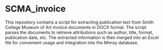 # SCMA_invoice
This repository contains a script for extracting publication text from Smith College Museum of Art invoice documents in DOCX format. The script parses the documents to retrieve attributions such as author, title, format, publication date, etc. The extracted information is then merged into an Excel file for convenient usage and integration into the Mimsy database.
